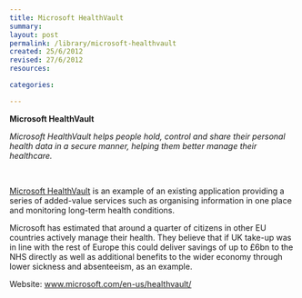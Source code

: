 ```yaml
---
title: Microsoft HealthVault
summary: 
layout: post
permalink: /library/microsoft-healthvault
created: 25/6/2012
revised: 27/6/2012
resources:

categories:

---
```


<p><strong>Microsoft HealthVault</strong></p>
<p><em>Microsoft HealthVault helps people hold, control and share their personal health data in a secure manner, helping them better manage their healthcare.</em></p>
<p> </p>
<p><a href="http://www.microsoft.com/en-us/healthvault/" rel="nofollow">Microsoft HealthVault</a> is an example of an existing application providing a series of added-value services such as organising information in one place and monitoring long-term health conditions.</p>
<p>Microsoft has estimated that around a quarter of citizens in other EU countries actively manage their health. They believe that if UK take-up was in line with the rest of Europe this could deliver savings of up to £6bn to the NHS directly as well as additional benefits to the wider economy through lower sickness and absenteeism, as an example.</p>
<p>Website: <a href="http://www.microsoft.com/en-us/healthvault/" rel="nofollow">www.microsoft.com/en-us/healthvault/</a></p>
